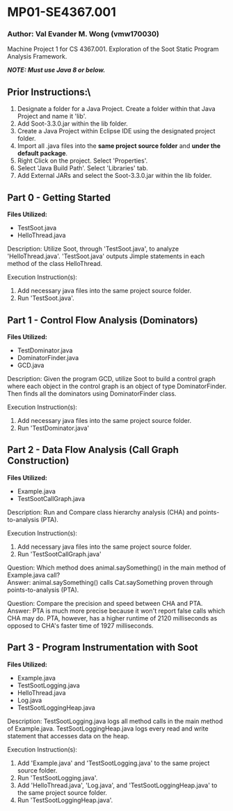 # MP01-SE4367.001
### **Author:** Val Evander M. Wong (vmw170030)
Machine Project 1 for CS 4367.001. Exploration of the Soot Static Program Analysis Framework.

***NOTE: Must use Java 8 or below.***

## Prior Instructions:\
1. Designate a folder for a Java Project. Create a folder within that Java Project and name it 'lib'.
2. Add Soot-3.3.0.jar within the lib folder.
3. Create a Java Project within Eclipse IDE using the designated project folder.
4. Import all .java files into the **same project source folder** and **under the default package**.
5. Right Click on the project. Select 'Properties'.
6. Select 'Java Build Path'. Select 'Libraries' tab.
7. Add External JARs and select the Soot-3.3.0.jar within the lib folder.

## Part 0 - Getting Started
**Files Utilized:**
- TestSoot.java
- HelloThread.java

Description:
Utilize Soot, through 'TestSoot.java', to analyze 'HelloThread.java'. 'TestSoot.java' outputs Jimple statements in each method of the class HelloThread.

Execution Instruction(s):
1. Add necessary java files into the same project source folder.
2. Run 'TestSoot.java'.

## Part 1 - Control Flow Analysis (Dominators)
**Files Utilized:**
- TestDominator.java
- DominatorFinder.java
- GCD.java

Description:
Given the program GCD, utilize Soot to build a control graph where each object in the control graph is an object of type DominatorFinder. Then finds all the dominators using DominatorFinder class.

Execution Instruction(s):
1. Add necessary java files into the same project source folder.
2. Run 'TestDominator.java'

## Part 2 - Data Flow Analysis (Call Graph Construction)
**Files Utilized:**
- Example.java
- TestSootCallGraph.java

Description:
Run and Compare class hierarchy analysis (CHA) and points-to-analysis (PTA).

Execution Instruction(s):
1.  Add necessary java files into the same project source folder.
2.  Run 'TestSootCallGraph.java'

Question: Which method does animal.saySomething() in the main method of Example.java call?\
Answer: animal.saySomething() calls Cat.saySomething proven through points-to-analysis (PTA).

Question: Compare the precision and speed between CHA and PTA.\
Answer: PTA is much more precise because it won't report false calls which CHA may do. PTA, however, has a higher runtime of 2120 milliseconds as opposed to CHA's faster time of 1927 milliseconds.

## Part 3 - Program Instrumentation with Soot
**Files Utilized:**
- Example.java
- TestSootLogging.java
- HelloThread.java
- Log.java
- TestSootLoggingHeap.java

Description:
TestSootLogging.java logs all method calls in the main method of Example.java. TestSootLoggingHeap.java logs every read and write statement that accesses data on the heap.

Execution Instruction(s):
1. Add 'Example.java' and 'TestSootLogging.java' to the same project source folder.
2. Run 'TestSootLogging.java'.
3. Add 'HelloThread.java', 'Log.java', and 'TestSootLoggingHeap.java' to the same project source folder.
4. Run 'TestSootLoggingHeap.java'.
